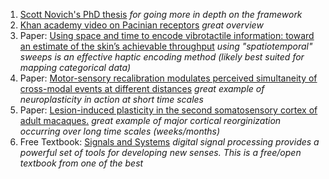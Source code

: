 

1. [Scott Novich's PhD thesis](https://scholarship.rice.edu/handle/1911/88379) _for going more in depth on the framework_
2. [Khan academy video on Pacinian receptors](https://www.youtube.com/watch?v=IW8OnV8J2Qw) _great overview_
3. Paper: [Using space and time to encode vibrotactile information:
toward an estimate of the skin’s achievable throughput](http://ww-w.eagleman.com/papers/novich_eagleman_2015.pdf) _using "spatiotemporal" sweeps is an effective haptic encoding method (likely best suited for mapping categorical data)_
4. Paper: [Motor-sensory recalibration modulates perceived simultaneity of cross-modal events at different distances](https://www.frontiersin.org/articles/10.3389/fpsyg.2013.00046/full) _great example of neuroplasticity in action at short time scales_
5. Paper: [Lesion-induced plasticity in the second somatosensory cortex of adult macaques.](https://www.ncbi.nlm.nih.gov/pmc/articles/PMC281733/) _great example of major cortical reorginization occurring over long time scales (weeks/months)_
6. Free Textbook: [Signals and Systems](https://eng.libretexts.org/Bookshelves/Electrical_Engineering/Signal_Processing_and_Modeling/Book%3A_Signals_and_Systems_(Baraniuk_et_al.)) _digital signal processing provides a powerful set of tools for developing new senses. This is a free/open textbook from one of the best_ 
